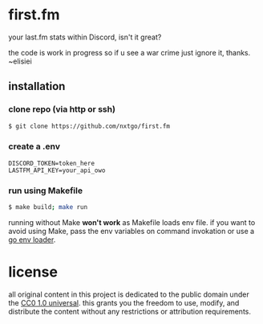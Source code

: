 # first.fm

your last.fm stats within Discord, isn't it great?

the code is work in progress so if u see a war crime just ignore it, thanks. ~elisiei

## installation

### clone repo (via http or ssh)

```sh
$ git clone https://github.com/nxtgo/first.fm
```

### create a .env

```env
DISCORD_TOKEN=token_here
LASTFM_API_KEY=your_api_owo
```

### run using Makefile

```sh
$ make build; make run
```

running without Make **won't work** as Makefile loads
env file. if you want to avoid using Make, pass the
env variables on command invokation or use a [go env loader](https://github.com/nxtgo/env).

# license

all original content in this project is dedicated to the public domain under the
[CC0 1.0 universal](https://creativecommons.org/publicdomain/zero/1.0/).
this grants you the freedom to use, modify, and distribute the content
without any restrictions or attribution requirements.
